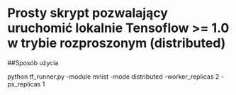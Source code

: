 # Prosty skrypt pozwalający uruchomić lokalnie Tensoflow >= 1.0 w trybie rozproszonym (distributed) 

##Sposób użycia

python tf_runner.py -module mnist -mode distributed -worker_replicas 2 -ps_replicas 1
